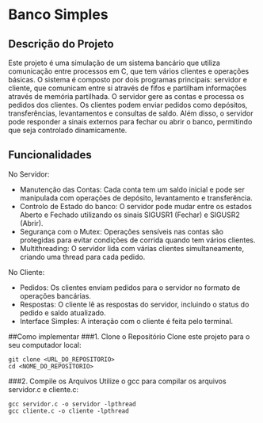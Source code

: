 # Banco Simples

## Descrição do Projeto
Este projeto é uma simulação de um sistema bancário que utiliza comunicação entre processos em C, que tem vários clientes e operações básicas. O sistema é composto por dois programas principais: servidor e cliente, que comunicam entre si através de fifos e partilham informações através de memória partilhada.
O servidor gere as contas e processa os pedidos dos clientes. Os clientes podem enviar pedidos como depósitos, transferências, levantamentos e consultas de saldo.
Além disso, o servidor pode responder a sinais externos para fechar ou abrir o banco, permitindo que seja controlado dinamicamente.

## Funcionalidades
No Servidor:
- Manutenção das Contas: Cada conta tem um saldo inicial e pode ser manipulada com operações de depósito, levantamento e transferência.
- Controlo de Estado do banco: O servidor pode mudar entre os estados Aberto e Fechado utilizando os sinais SIGUSR1 (Fechar) e SIGUSR2 (Abrir).
- Segurança com o Mutex: Operações sensíveis nas contas são protegidas para evitar condições de corrida quando tem vários clientes.
- Multithreading: O servidor lida com várias clientes simultaneamente, criando uma thread para cada pedido.
  
No Cliente:
- Pedidos: Os clientes enviam pedidos para o servidor no formato de operações bancárias.
- Respostas: O cliente lê as respostas do servidor, incluindo o status do pedido e saldo atualizado.
- Interface Simples: A interação com o cliente é feita pelo terminal.

##Como implementar
###1. Clone o Repositório
Clone este projeto para o seu computador local:
```
git clone <URL_DO_REPOSITORIO>
cd <NOME_DO_REPOSITORIO>
```
###2. Compile os Arquivos
Utilize o gcc para compilar os arquivos servidor.c e cliente.c:
```
gcc servidor.c -o servidor -lpthread
gcc cliente.c -o cliente -lpthread
```

